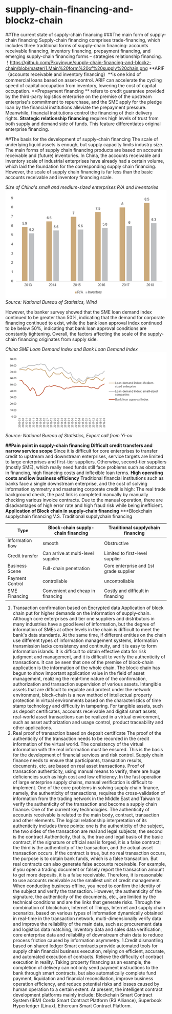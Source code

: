 # supply-chain-financing-and-blockz-chain
##The current state of supply-chain financing
###The main form of supply-chain financing 
Supply-chain financing comprises trade-financing, which includes three traditional forms of supply-chain financing: accounts receivable financing, inventory financing, prepayment financing, and emerging supply-chain financing forms – strategies relationship financing.
！https://github.com/Pkuyinyue/supply-chain-financing-and-blockz-chain/blob/master/1.Main%20form%20of%20supply%20chain.png
**ARIF（accounts receivable and inventory financing）**is one kind of commercial loans based on asset-control. ARIF can accelerate the cycling speed of capital occupation from inventory, lowering the cost of capital occupation. 
**Prepayment financing **  refers to credit guarantee provided by the third-party logistics enterprise on the premise of the upstream enterprise's commitment to repurchase, and the SME apply for the pledge loan by the financial institutions alleviate the prepayment pressure. Meanwhile, financial institutions control the financing of their delivery rights.
**Strategic relationship financing** requires high levels of trust from both supply and demand side of funds. This feature differentiates original enterprise financing.

##The basis for the development of supply-chain financing
The scale of underlying liquid assets is enough, but supply capacity limits industry size.
The main forms of supply chain financing products are based on accounts receivable and (future) inventories. In China, the accounts receivable and inventory scale of industrial enterprises have already had a certain volume, which laid the foundation for the corresponding supply chain financing. However, the scale of supply chain financing is far less than the basic accounts receivable and inventory financing scale.

_Size of China's small and medium-sized enterprises R/A and inventories_
![Alt Text](https://github.com/Pkuyinyue/supply-chain-financing-and-blockz-chain/blob/master/2.demand%20of%20supply%20chain.png)
_Source: National Bureau of Statistics, Wind_

However, the banker survey showed that the SME loan demand index continued to be greater than 50%, indicating that the demand for corporate financing continued to exist, while the bank loan approval index continued to be below 50%, indicating that bank loan approval conditions are constantly tightening. Overall, the factors affecting the scale of the supply-chain financing originates from supply side.

_China SME Loan Demand Index and Bank Loan Demand Index_
![Alt Text](https://github.com/Pkuyinyue/supply-chain-financing-and-blockz-chain/blob/master/3.%20SME%20Index.png)
_Source: National Bureau of Statistics, Expert call from Yi-ou_

**##Pain point in supply-chain financing**
**Difficult credit transfers and narrow service scope**
Since it is difficult for core enterprises to transfer credit to upstream and downstream enterprises, service targets are limited to large enterprises and first-tier suppliers. Otherwise, second-tier suppliers (mostly SME), which really need funds still face problems such as obstructs in financing, high financing costs and inflexible loan terms.
**High operating costs and low business efficiency**
Traditional financial institutions such as banks face a single downstream enterprise, and the cost of solving information symmetry and mastering corporate credit is high:
The real trade background check, the past link is completed manually by manually checking various invoice contracts. Due to the manual operation, there are disadvantages of high error rate and high fraud risk while being inefficient.
**Application of Block chain in supply-chain financing**
***Blockchain supplychain financing V.S. Traditional supplychain financing

Type|Block-chain supply-chain financing |Traditional supplychain financing
-----|----------------------------------|---------------------------------
Information flow|smooth|Obstructive 
Credit transfer|Can arrive at multi-level supplier|Limited to first-level supplier
Business Scene|Full-chain penetration|Core enterprise and 1st grade supplier
Payment Control|controllable|uncontrollable
SME Financing|Convenient and cheap in financing|Costly and difficult in financing

1. Transaction confirmation based on Encrypted data
Application of block chain put for higher demands on the information of supply-chain. Although core enterprises and tier one suppliers and distributors in many industries have a good level of information, but the degree of information of SMEs at other levels in the chain is difficult to meet the bank's data standards. At the same time, if different entities on the chain use different types of information management systems, information transmission lacks consistency and continuity, and it is easy to form information islands. It is difficult to obtain effective data for risk judgment and management, and it is difficult to verify the authenticity of transactions. It can be seen that one of the premise of block-chain application is the information of the whole chain.
The block-chain has begun to show important application value in the field of asset management, realizing the real-time nature of the confirmation, authorization and transaction supervision of various assets. Intangible assets that are difficult to regulate and protect under the network environment, block-chain is a new method of intellectual property protection in virtual environments based on the characteristics of time stamp technology and difficulty in tampering. For tangible assets, such as deposit certificates, accounts receivable and digital smart assets, real-world asset transactions can be realized in a virtual environment, such as asset authorization and usage control, product traceability and other applications.
1. Real proof of transaction based on deposit certificate
The proof of the authenticity of the transaction needs to be recorded in the credit information of the virtual world. The consistency of the virtual information with the real information must be ensured. This is the basis for the development of financial services and risk control. Supply chain finance needs to ensure that participants, transaction results, documents, etc. are based on real asset transactions. Proof of transaction authenticity, using manual means to verify, there are huge deficiencies such as high cost and low efficiency. In the fast operation of large enterprise supply chains, manual verification is difficult to implement. One of the core problems in solving supply chain finance, namely, the authenticity of transactions, requires the cross-validation of information from the trading network in the Middle East and Taiwan to verify the authenticity of the transaction and become a supply chain finance. One of the current key technologies.
The authenticity of accounts receivable is related to the main body, contract, transaction and other elements. The logical relationship interpretation of its authenticity includes three points: one is the authenticity of the subject, the two sides of the transaction are real and legal subjects; the second is the contract Authenticity, that is, the true and legal basis of the basic contract, if the signature or official seal is forged, it is a false contract; the third is the authenticity of the transaction, and the actual asset transaction occurs. If the contract is true, but no real transaction occurs, the purpose is to obtain bank funds, which is a false transaction.
But real contracts can also generate false accounts receivable. For example, if you open a trading document or falsely report the transaction amount to get more deposits, it is a false receivable. Therefore, it is reasonable to use accounts receivable as the smallest unit of credit management. When conducting business offline, you need to confirm the identity of the subject and verify the transaction. However, the authenticity of the signature, the authenticity of the documents, etc., are limited by the technical conditions and are the links that generate risks.
Through the combination of blockchain, Internet of Things, Internet and supply chain scenarios, based on various types of information dynamically obtained in real-time in the transaction network, multi-dimensionally verify data and improve the reliability of the main data, such as: procurement data and logistics data matching, Inventory data and sales data verification, core enterprise data and reliability of downstream chain data to reduce process friction caused by information asymmetry.
1.Credit dismantling based on shared ledger
Smart contracts provide automated tools for supply chain financial business execution, relying on efficient, accurate, and automated execution of contracts. Relieve the difficulty of contract execution in reality. Taking property financing as an example, the completion of delivery can not only send payment instructions to the bank through smart contracts, but also automatically complete fund payment, liquidation and financial reconciliation, improve business operation efficiency, and reduce potential risks and losses caused by human operation to a certain extent. 
At present, the intelligent contract development platforms mainly include: Blockchain Smart Contract System (IBM) Corda Smart Contract Platform (R3 Alliance), Superbook Hyperledger (Linux), Ethereum Smart Contract Platform.


